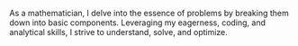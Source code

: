 As a mathematician, I delve into the essence of problems by breaking them down into basic components. Leveraging my eagerness, coding, and analytical skills, I strive to understand, solve, and optimize.
